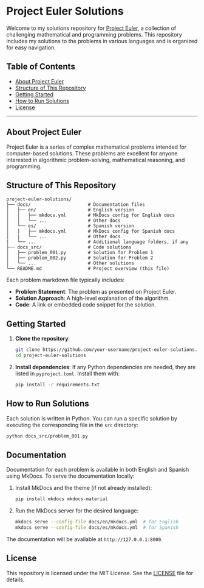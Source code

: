 # Project Euler Solutions

Welcome to my solutions repository for [Project Euler](https://projecteuler.net/), a collection of challenging mathematical and programming problems. This repository includes my solutions to the problems in various languages and is organized for easy navigation.

## Table of Contents
- [About Project Euler](#about-project-euler)
- [Structure of This Repository](#structure-of-this-repository)
- [Getting Started](#getting-started)
- [How to Run Solutions](#how-to-run-solutions)
- [License](#license)

---

## About Project Euler

Project Euler is a series of complex mathematical problems intended for computer-based solutions. These problems are excellent for anyone interested in algorithmic problem-solving, mathematical reasoning, and programming.

## Structure of This Repository

```plaintext
project-euler-solutions/
├── docs/                     # Documentation files
│   ├── en/                   # English version
│   │   ├── mkdocs.yml        # MkDocs config for English docs
│   │   └── ...               # Other docs
│   └── es/                   # Spanish version
│   |   ├── mkdocs.yml        # MkDocs config for Spanish docs
│   |   └── ...               # Other docs
|   └── ...                   # Additional language folders, if any
├── docs_src/                 # Code solutions
│   ├── problem_001.py        # Solution for Problem 1
│   ├── problem_002.py        # Solution for Problem 2
│   └── ...                   # Other solutions
└── README.md                 # Project overview (this file)
```

Each problem markdown file typically includes:
- **Problem Statement**: The problem as presented on Project Euler.
- **Solution Approach**: A high-level explanation of the algorithm.
- **Code**: A link or embedded code snippet for the solution.

## Getting Started

1. **Clone the repository**:
   ```bash
   git clone https://github.com/your-username/project-euler-solutions.git
   cd project-euler-solutions
   ```

2. **Install dependencies**:
   If any Python dependencies are needed, they are listed in `pyproject.toml`. Install them with:
   ```bash
   pip install -r requirements.txt
   ```

## How to Run Solutions

Each solution is written in Python. You can run a specific solution by executing the corresponding file in the `src` directory:

```bash
python docs_src/problem_001.py
```

## Documentation

Documentation for each problem is available in both English and Spanish using MkDocs. To serve the documentation locally:

1. Install MkDocs and the theme (if not already installed):
   ```bash
   pip install mkdocs mkdocs-material
   ```

2. Run the MkDocs server for the desired language:
   ```bash
   mkdocs serve --config-file docs/en/mkdocs.yml  # for English
   mkdocs serve --config-file docs/es/mkdocs.yml  # for Spanish
   ```

The documentation will be available at `http://127.0.0.1:8000`.

## License

This repository is licensed under the MIT License. See the [LICENSE](LICENSE) file for details.
